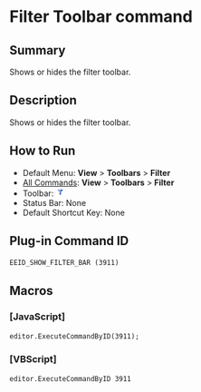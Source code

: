 # Filter Toolbar command

## Summary

Shows or hides the filter toolbar.

## Description

Shows or hides the filter toolbar.

## How to Run

- Default Menu: **View** > **Toolbars** \> **Filter**
- [All Commands](../tools/all_commands): **View** > **Toolbars** \> **Filter**
- Toolbar: ![](../../images/togglefilterbar.gif)
- Status Bar: None
- Default Shortcut Key: None

## Plug-in Command ID

```
EEID_SHOW_FILTER_BAR (3911)
```

## Macros

### \[JavaScript\]

```
editor.ExecuteCommandByID(3911);
```

### \[VBScript\]

```
editor.ExecuteCommandByID 3911
```
